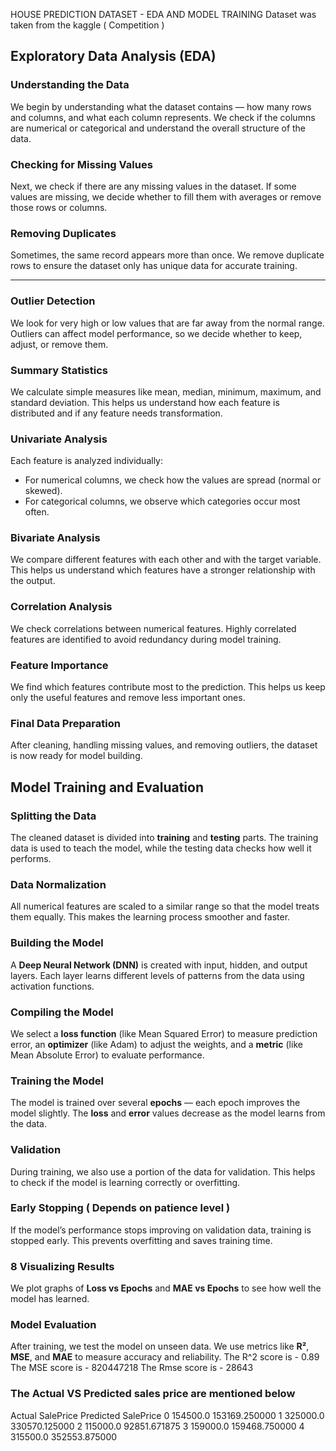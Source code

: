 HOUSE PREDICTION DATASET - EDA AND MODEL TRAINING 
Dataset was taken from the kaggle ( Competition )

##  Exploratory Data Analysis (EDA)

###  Understanding the Data

We begin by understanding what the dataset contains — how many rows and columns, and what each column represents.
We check if the columns are numerical or categorical and understand the overall structure of the data.



### Checking for Missing Values

Next, we check if there are any missing values in the dataset.
If some values are missing, we decide whether to fill them with averages or remove those rows or columns.



###  Removing Duplicates

Sometimes, the same record appears more than once.
We remove duplicate rows to ensure the dataset only has unique data for accurate training.

---

### Outlier Detection

We look for very high or low values that are far away from the normal range.
Outliers can affect model performance, so we decide whether to keep, adjust, or remove them.



### Summary Statistics

We calculate simple measures like mean, median, minimum, maximum, and standard deviation.
This helps us understand how each feature is distributed and if any feature needs transformation.



### Univariate Analysis

Each feature is analyzed individually:

* For numerical columns, we check how the values are spread (normal or skewed).
* For categorical columns, we observe which categories occur most often.



###  Bivariate Analysis

We compare different features with each other and with the target variable.
This helps us understand which features have a stronger relationship with the output.



###  Correlation Analysis

We check correlations between numerical features.
Highly correlated features are identified to avoid redundancy during model training.



###  Feature Importance

We find which features contribute most to the prediction.
This helps us keep only the useful features and remove less important ones.



###  Final Data Preparation

After cleaning, handling missing values, and removing outliers, the dataset is now ready for model building.



##  Model Training and Evaluation

### Splitting the Data

The cleaned dataset is divided into **training** and **testing** parts.
The training data is used to teach the model, while the testing data checks how well it performs.



### Data Normalization

All numerical features are scaled to a similar range so that the model treats them equally.
This makes the learning process smoother and faster.



### Building the Model

A **Deep Neural Network (DNN)** is created with input, hidden, and output layers.
Each layer learns different levels of patterns from the data using activation functions.



###  Compiling the Model

We select a **loss function** (like Mean Squared Error) to measure prediction error,
an **optimizer** (like Adam) to adjust the weights,
and a **metric** (like Mean Absolute Error) to evaluate performance.


###  Training the Model

The model is trained over several **epochs** — each epoch improves the model slightly.
The **loss** and **error** values decrease as the model learns from the data.



###  Validation

During training, we also use a portion of the data for validation.
This helps to check if the model is learning correctly or overfitting.



###  Early Stopping ( Depends on patience level )

If the model’s performance stops improving on validation data, training is stopped early.
This prevents overfitting and saves training time.


### 8️ Visualizing Results

We plot graphs of **Loss vs Epochs** and **MAE vs Epochs** to see how well the model has learned.




### Model Evaluation

After training, we test the model on unseen data.
We use metrics like **R²**, **MSE**, and **MAE** to measure accuracy and reliability.
The R^2 score is - 0.89
The MSE score is - 820447218
The Rmse score is - 28643

### The Actual VS Predicted sales price are mentioned below 

Actual SalePrice	Predicted SalePrice
0	154500.0	153169.250000
1	325000.0	330570.125000
2	115000.0	92851.671875
3	159000.0	159468.750000
4	315500.0	352553.875000




